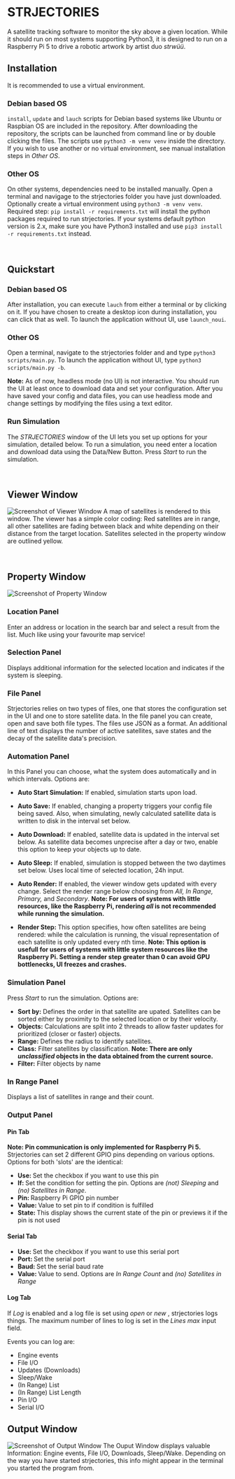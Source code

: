 # STRJECTORIES
A satellite tracking software to monitor the sky above a given location. While it should run on most systems supporting Python3, it is designed to run on a Raspberry Pi 5 to drive a robotic artwork by artist duo <i>strwüü</i>.
<br />
## Installation
It is recommended to use a virtual environment.

### Debian based OS
`install`, `update` and `lauch` scripts for Debian based systems like Ubuntu or Raspbian OS are included in the repository. After downloading the repository, the scripts can be launched from command line or by double clicking the files. The scripts use `python3 -m venv venv` inside the directory. If you wish to use another or no virtual environment, see manual installation steps in <i>Other OS</i>.  
### Other OS
On other systems, dependencies need to be installed manually. Open a terminal and navigage to the strjectories folder you have just downloaded. Optionally create a virtual environment using `python3 -m venv venv`. Required step: `pip install -r requirements.txt` will install the python packages required to run strjectories. If your systems default python version is 2.x, make sure you have Python3 installed and use `pip3 install -r requirements.txt` instead. 

<br />

## Quickstart
### Debian based OS
After installation, you can execute `lauch` from either a terminal or by clicking on it. If you have chosen to create a desktop icon during installation, you can click that as well.
To launch the application without UI, use `launch_noui`.
### Other OS
Open a terminal, navigate to the strjectories folder and and type `python3 scripts/main.py`.
To launch the application without UI, type `python3 scripts/main.py -b`.

<b>Note:</b> As of now, headless mode (no UI) is not interactive. You should run the UI at least once to download data and set your configuration. After you have saved your config and data files, you can use headless mode and change settings by modifying the files using a text editor.   
### Run Simulation
The <i>STRJECTORIES</i> window of the UI lets you set up options for your simulation, detailed below. To run a simulation, you need enter a location and download data using the Data/New Button. Press <i>Start</i> to run the simulation.

<br />

## Viewer Window
![Screenshot of Viewer Window](assets/screenshot0.jpeg)
A map of satellites is rendered to this window. The viewer has a simple color coding: Red satellites are in range, all other satellites are fading between black and white depending on their distance from the target location. Satellites selected in the property window are outlined yellow. 

<br />

## Property Window
![Screenshot of Property Window](assets/screenshot1.jpeg)

### Location Panel
Enter an address or location in the search bar and select a result from the list. Much like using your favourite map service!

### Selection Panel
Displays additional information for the selected location and indicates if the system is sleeping.

### File Panel
Strjectories relies on two types of files, one that stores the configuration set in the UI and one to store satellite data. In the file panel you can create, open and save both file types. The files use JSON as a format. An additional line of text displays the number of active satellites, save states and the decay of the satellite data's precision.  

### Automation Panel
In this Panel you can choose, what the system does automatically and in which intervals. Options are:

+ <b>Auto Start Simulation:</b> If enabled, simulation starts upon load.


+ <b>Auto Save:</b> 
If enabled, changing a property triggers your config file being saved. Also, when simulating, newly calculated satellite data is written to disk in the interval set below.

+ <b>Auto Download:</b> 
If enabled, satellite data is updated in the interval set below. As satellite data becomes unprecise after a day or two, enable this option to keep your objects up to date.

+ <b>Auto Sleep:</b> 
If enabled, simulation is stopped between the two daytimes set below. Uses local time of selected location, 24h input.

+ <b>Auto Render:</b> 
If enabled, the viewer window gets updated with every change. Select the render range below choosing from <i>All, In Range, Primary,</i> and <i>Secondary</i>.  <b>Note: For users of systems with little resources, like the Raspberry Pi, rendering <i>all</i> is not recommended while running the simulation.</b>

+ <b>Render Step: </b> 
This option specifies, how often satellites are being rendered: while the calculation is running, the visual representation of each satellite is only updated every nth time. <b>Note: This option is usefull for users of systems with little system resources like the Raspberry Pi. Setting a render step greater than 0 can avoid GPU bottlenecks, UI freezes and crashes.</b> 

### Simulation Panel
Press <i>Start</i> to run the simulation.
Options are:
+ <b>Sort by:</b> Defines the order in that satellite are upated. Satellites can be sorted either by proximity to the selected location or by their velocity. 
+ <b>Objects:</b> Calculations are split into 2 threads to allow faster updates for prioritized (closer or faster) objects.  
+ <b>Range:</b> Defines the radius to identify satellites.
+ <b>Class:</b> Filter satellites by classification. <b>Note: There are only <i>unclassified</i> objects in the data obtained from the current source.</b>  
+ <b>Filter:</b> Filter objects by name  

### In Range Panel
Displays a list of satellites in range and their count.


### Output Panel
#### Pin Tab
<b>Note: Pin communication is only implemented for Raspberry Pi 5.</b> Strjectories can set 2 different GPIO pins depending on various options. Options for both 'slots' are the identical:
+ <b>Use: </b>Set the checkbox if you want to use this pin
+ <b>If: </b>Set the condition for setting the pin. Options are <i>(not) Sleeping</i> and <i>(no) Satellites in Range</i>. 
+ <b>Pin: </b>Raspberry Pi GPIO pin number
+ <b>Value: </b>Value to set pin to if condition is fulfilled  
+ <b>State: </b>This display shows the current state of the pin or previews it if the pin is not used

#### Serial Tab
+ <b>Use: </b>Set the checkbox if you want to use this serial port
+ <b>Port: </b>Set the serial port 
+ <b>Baud: </b>Set the serial baud rate
+ <b>Value: </b>Value to send. Options are <i>In Range Count</i> and <i>(no) Satellites in Range</i>

#### Log Tab
If <i>Log</i> is enabled and a log file is set using <i>open</i> or <i>new</i> , strjectories logs things.
The maximum number of lines to log is set in the <i>Lines max</i> input field.

Events you can log are: 
+ Engine events
+ File I/O
+ Updates (Downloads)
+ Sleep/Wake
+ (In Range) List
+ (In Range) List Length
+ Pin I/O
+ Serial I/O





## Output Window
![Screenshot of Output Window](assets/screenshot2.jpeg)
The Ouput Window displays valuable Information: Engine events, File I/O, Downloads, Sleep/Wake. Depending on the way you have started strjectories, this info might appear in the terminal you started the program from.
